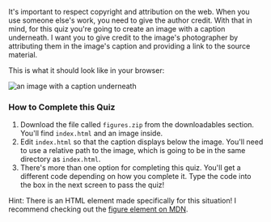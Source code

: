 It's important to respect copyright and attribution on the web. When you use someone else's work, you need to give the author credit. With that in mind, for this quiz you're going to create an image with a caption underneath. I want you to give credit to the image's photographer by attributing them in the image's caption and providing a link to the source material.

This is what it should look like in your browser:

![an image with a caption underneath](//lh3.googleusercontent.com/HffH115RhYvKQqtGtlyJdpwmAGShI-TjpMx4WT2trGtBYVUXKe00E69K7Cg7TBX4QeW_eTy1QgBjwQLSiV4=s600)

### How to Complete this Quiz

1. Download the file called `figures.zip` from the downloadables section. You'll find `index.html` and an image inside.
2. Edit `index.html` so that the caption displays below the image. You'll need to use a relative path to the image, which is going to be in the same directory as `index.html`.
3. There's more than one option for completing this quiz. You'll get a different code depending on how you complete it. Type the code into the box in the next screen to pass the quiz!

Hint: There is an HTML element made specifically for this situation! I recommend checking out the [figure element on MDN](https://developer.mozilla.org/en-US/docs/Web/HTML/Element/figure).